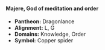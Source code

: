 #### Majere, God of meditation and order
- **Pantheon:** Dragonlance
- **Alignment:** L, G
- **Domains:** Knowledge, Order
- **Symbol:** Copper spider